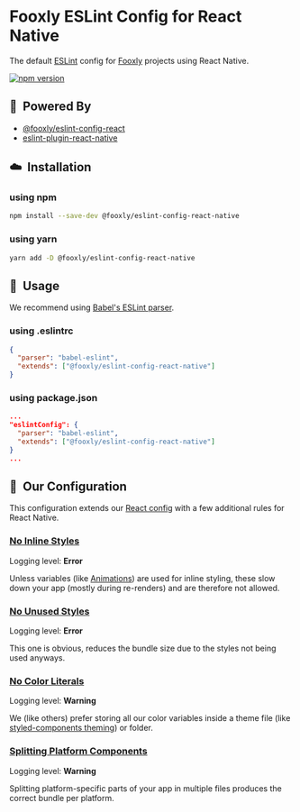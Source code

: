 # Fooxly ESLint Config for React Native

The default [ESLint](https://eslint.org/) config for [Fooxly](https://www.fooxly.com) projects using React Native.

[![npm version](https://img.shields.io/npm/v/@fooxly/eslint-config-react-native.svg?style=flat)](https://www.npmjs.com/package/@fooxly/eslint-config-react-native)

## :rocket:&nbsp; Powered By

- [@fooxly/eslint-config-react](https://www.npmjs.com/package/@fooxly/eslint-config-react)
- [eslint-plugin-react-native](https://www.npmjs.com/package/eslint-plugin-react-native)

## :cloud:&nbsp; Installation

### using npm

```sh
npm install --save-dev @fooxly/eslint-config-react-native
```

### using yarn

```sh
yarn add -D @fooxly/eslint-config-react-native
```

## :triangular_ruler:&nbsp; Usage

We recommend using [Babel's ESLint parser](https://github.com/babel/babel-eslint).

### using .eslintrc

```json
{
  "parser": "babel-eslint",
  "extends": ["@fooxly/eslint-config-react-native"]
}
```

### using package.json

```json
...
"eslintConfig": {
  "parser": "babel-eslint",
  "extends": ["@fooxly/eslint-config-react-native"]
}
...
```

## :straight_ruler:&nbsp; Our Configuration

This configuration extends our [React config](https://www.npmjs.com/package/@fooxly/eslint-config-react) with a few additional rules for React Native.

### [No Inline Styles]

Logging level: **Error**

Unless variables (like [Animations](https://facebook.github.io/react-native/docs/0.60/animations)) are used for inline styling, these slow down your app (mostly during re-renders) and are therefore not allowed.

### [No Unused Styles]

Logging level: **Error**

This one is obvious, reduces the bundle size due to the styles not being used anyways.

### [No Color Literals]

Logging level: **Warning**

We (like others) prefer storing all our color variables inside a theme file (like [styled-components theming](https://www.styled-components.com/docs/advanced#theming)) or folder.

### [Splitting Platform Components]

Logging level: **Warning**

Splitting platform-specific parts of your app in multiple files produces the correct bundle per platform.

[No Inline Styles]: https://github.com/Intellicode/eslint-plugin-react-native/blob/HEAD/docs/rules/no-inline-styles.md
[No Unused Styles]: https://github.com/Intellicode/eslint-plugin-react-native/blob/HEAD/docs/rules/no-unused-styles.md
[No Color Literals]: https://github.com/Intellicode/eslint-plugin-react-native/blob/HEAD/docs/rules/no-color-literals.md
[Splitting Platform Components]: https://github.com/intellicode/eslint-plugin-react-native/blob/HEAD/docs/rules/split-platform-components.md
